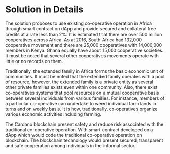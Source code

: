 # Solution in Details

The solution proposes to use existing co-operative operation in Africa through smart contract on dApp and provide secured and collateral free credits at a rate less than 2%. It is estimated that there are over 500 million cooperatives across Africa. As at 2016, South Africa had 132,000 cooperative movement and there are 25,000 cooperatives with 14,000,000 members in Kenya. Ghana equally have about 15,000 cooperative societies. It must be noted that several other cooperatives movements operate with little or no records on them.

Traditionally, the extended family in Africa forms the basic economic unit of communities. It must be noted that the extended family operates with a pool of resource, however, the extended family is a private entity as several other private families exists even within one community. Also, there exist co-operatives systems that pool resources on a mutual cooperative basis between several individuals from various families. For instance, members of a particular co-operative can undertake to weed individual farm lands in turns and on weekly basis. It is how, traditionally, co-operatives organize various economic activities including farming.

The Cardano blockchain present safety and reduce risk associated with the traditional co-operative operation. With smart contract developed on a dApp which would code the traditional co-operative operation on blockchain. The blockchain technology would present secured, transparent and safe cooperation among individuals in the informal sector. 
